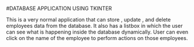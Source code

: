 #DATABASE APPLICATION USING TKINTER

This is a very normal application that can store , update , and delete employees data from the database. It also has a listbox in which the user can see what is happening inside the database
dynamically. User can even click on the name of the employee to perform actions on those employees.
